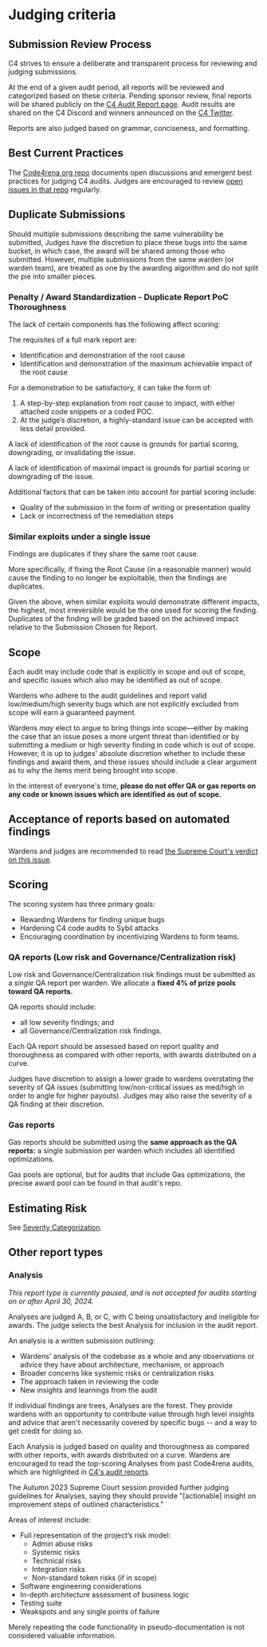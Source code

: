 # Judging criteria

## Submission Review Process

C4 strives to ensure a deliberate and transparent process for reviewing and judging submissions.

At the end of a given audit period, all reports will be reviewed and categorized based on these criteria. Pending sponsor review, final reports will be shared publicly on the [C4 Audit Report page](https://code4rena.com/reports). Audit results are shared on the C4 Discord and winners announced on the [C4 Twitter](https://twitter.com/code423n4).

Reports are also judged based on grammar, conciseness, and formatting.

## Best Current Practices

The [Code4rena org repo](https://github.com/code-423n4/org) documents open discussions and emergent best practices for judging C4 audits. Judges are encouraged to review [open issues in that repo](https://github.com/code-423n4/org/issues) regularly.

## Duplicate Submissions

Should multiple submissions describing the same vulnerability be submitted, Judges have the discretion to place these bugs into the same bucket, in which case, the award will be shared among those who submitted. However, multiple submissions from the same warden (or warden team), are treated as one by the awarding algorithm and do not split the pie into smaller pieces.

### Penalty / Award Standardization - Duplicate Report PoC Thoroughness

The lack of certain components has the following affect scoring:

The requisites of a full mark report are:
- Identification and demonstration of the root cause
- Identification and demonstration of the maximum achievable impact of the root cause

For a demonstration to be satisfactory, it can take the form of:

1. A step-by-step explanation from root cause to impact, with either attached code snippets or a coded POC.
2. At the judge’s discretion, a highly-standard issue can be accepted with less detail provided.

A lack of identification of the root cause is grounds for partial scoring, downgrading, or invalidating the issue.

A lack of identification of maximal impact is grounds for partial scoring or downgrading of the issue.

Additional factors that can be taken into account for partial scoring include:
- Quality of the submission in the form of writing or presentation quality
- Lack or incorrectness of the remediation steps

### Similar exploits under a single issue

Findings are duplicates if they share the same root cause.

More specifically, if fixing the Root Cause (in a reasonable manner) would cause the finding to no longer be exploitable, then the findings are duplicates.

Given the above, when similar exploits would demonstrate different impacts, the highest, most irreversible would be the one used for scoring the finding. Duplicates of the finding will be graded based on the achieved impact relative to the Submission Chosen for Report.

## Scope

Each audit may include code that is explicitly in scope and out of scope, and specific issues which also may be identified as out of scope.

Wardens who adhere to the audit guidelines and report valid low/medium/high severity bugs which are not explicitly excluded from scope will earn a guaranteed payment.

Wardens _may_ elect to argue to bring things into scope—either by making the case that an issue poses a more urgent threat than identified or by submitting a medium or high severity finding in code which is out of scope. However, it is up to judges' absolute discretion whether to include these findings and award them, and these issues should include a clear argument as to why the items merit being brought into scope.

In the interest of everyone's time, **please do not offer QA or gas reports on any code or known issues which are identified as out of scope.**

## Acceptance of reports based on automated findings

Wardens and judges are recommended to read [the Supreme Court's verdict on this issue](https://docs.code4rena.com/awarding/judging-criteria/supreme-court-decisions-fall-2023). 

## Scoring

The scoring system has three primary goals:

* Rewarding Wardens for finding unique bugs
* Hardening C4 code audits to Sybil attacks
* Encouraging coordination by incentivizing Wardens to form teams.

### QA reports (Low risk and Governance/Centralization risk)

Low risk and Governance/Centralization risk findings must be submitted as a _single_ QA report per warden. We allocate a **fixed 4% of prize pools toward QA reports.**

QA reports should include:

* all low severity findings; and
* all Governance/Centralization risk findings.

Each QA report should be assessed based on report quality and thoroughness as compared with other reports, with awards distributed on a curve. 

Judges have discretion to assign a lower grade to wardens overstating the severity of QA issues (submitting low/non-critical issues as med/high in order to angle for higher payouts). Judges may also raise the severity of a QA finding at their discretion. 

### Gas reports

Gas reports should be submitted using the **same approach as the QA reports:** a single submission per warden which includes all identified optimizations. 

Gas pools are optional, but for audits that include Gas optimizations, the precise award pool can be found in that audit's repo.

## Estimating Risk

See [Severity Categorization](https://docs.code4rena.com/awarding/judging-criteria/severity-categorization).

## Other report types

### Analysis

_This report type is currently paused, and is not accepted for audits starting on or after April 30, 2024._

Analyses are judged A, B, or C, with C being unsatisfactory and ineligible for awards. The judge selects the best Analysis for inclusion in the audit report.

An analysis is a written submission outlining:

- Wardens' analysis of the codebase as a whole and any observations or advice they have about architecture, mechanism, or approach
- Broader concerns like systemic risks or centralization risks
- The approach taken in reviewing the code
- New insights and learnings from the audit

If individual findings are trees, Analyses are the forest. They provide wardens with an opportunity to contribute value through high level insights and advice that aren't necessarily covered by specific bugs -- and a way to get credit for doing so.

Each Analysis is judged based on quality and thoroughness as compared with other reports, with awards distributed on a curve. Wardens are encouraged to read the top-scoring Analyses from past Code4rena audits, which are highlighted in [C4's audit reports](https://code4rena.com/reports).

The Autumn 2023 Supreme Court session provided further judging guidelines for Analyses, saying they should provide "[actionable] insight on improvement steps of outlined characteristics." 

Areas of interest include:
- Full representation of the project’s risk model:
  - Admin abuse risks
  - Systemic risks
  - Technical risks
  - Integration risks
  - Non-standard token risks (if in scope)
- Software engineering considerations
- In-depth architecture assessment of business logic 
- Testing suite
- Weakspots and any single points of failure

Merely repeating the code functionality in pseudo-documentation is not considered valuable information.
